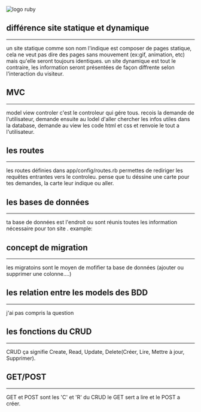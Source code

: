 ![logo ruby](https://www.vectorlogo.zone/logos/ruby/ruby-card.png)

## différence site statique et dynamique 
***
un site statique comme son nom l'indique est composer de pages statique, cela ne veut pas dire des 
pages sans mouvement (ex:gif, animation, etc) mais qu'elle seront toujours identiques.
un site dynamique est tout le contraire, les information seront présentées de façon diffrente selon
l'interaction du visiteur.

## MVC
***
model view controler 
c'est le controleur qui gére tous. recois la demande de l'utilisateur, demande ensuite au lodel 
d'aller chercher les infos utiles dans la database, demande au view les code html et css et renvoie le tout a l'utilisateur.


## les routes
***
les routes définies dans app/config/routes.rb permettes de rediriger les requêtes entrantes vers le controleu. pense que tu déssine une carte pour tes demandes, la carte leur indique ou aller.
 
## les bases de données
***
ta base de données est l'endroit ou sont réunis toutes les information nécessaire pour ton site .
example:


## concept de migration
***
les migratoins sont le moyen de mofifier ta base de données (ajouter ou supprimer une colonne....)


## les relation entre les models des BDD
***
j'ai pas compris la question

## les fonctions du CRUD
***
CRUD ça signifie Create, Read, Update, Delete(Créer, Lire, Mettre à jour, Supprimer).

## GET/POST
***
GET et POST sont les 'C' et 'R' du CRUD le GET sert a lire et le POST a créer.

